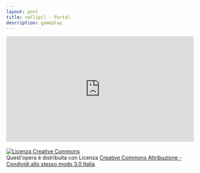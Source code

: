 ```yaml
---
layout: post
title: noClip() - Portal
description: gameplay
---
```


<div style="padding:56.25% 0 0 0;position:relative;"><iframe src="https://player.vimeo.com/video/416614696?autoplay=1&color=ffffff&byline=0&portrait=0" style="position:absolute;top:0;left:0;width:100%;height:100%;" frameborder="0" allow="autoplay; fullscreen" allowfullscreen></iframe></div><script src="https://player.vimeo.com/api/player.js"></script>
<br>
<a rel="license" href="http://creativecommons.org/licenses/by-sa/3.0/it/"><img alt="Licenza Creative Commons" style="border-width:0" src="https://i.creativecommons.org/l/by-sa/3.0/it/88x31.png" /></a><br />Quest'opera è distribuita con Licenza <a rel="license" href="http://creativecommons.org/licenses/by-sa/3.0/it/">Creative Commons Attribuzione - Condividi allo stesso modo 3.0 Italia</a>.
